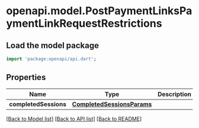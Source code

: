 # openapi.model.PostPaymentLinksPaymentLinkRequestRestrictions

## Load the model package
```dart
import 'package:openapi/api.dart';
```

## Properties
Name | Type | Description | Notes
------------ | ------------- | ------------- | -------------
**completedSessions** | [**CompletedSessionsParams**](CompletedSessionsParams.md) |  | 

[[Back to Model list]](../README.md#documentation-for-models) [[Back to API list]](../README.md#documentation-for-api-endpoints) [[Back to README]](../README.md)



